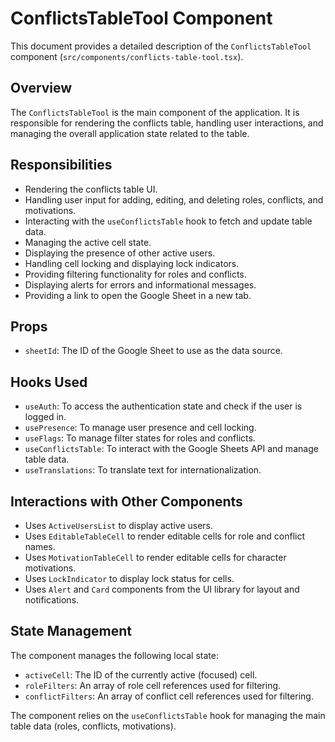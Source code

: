 # ConflictsTableTool Component

This document provides a detailed description of the `ConflictsTableTool` component (`src/components/conflicts-table-tool.tsx`).

## Overview

The `ConflictsTableTool` is the main component of the application. It is responsible for rendering the conflicts table, handling user interactions, and managing the overall application state related to the table.

## Responsibilities

- Rendering the conflicts table UI.
- Handling user input for adding, editing, and deleting roles, conflicts, and motivations.
- Interacting with the `useConflictsTable` hook to fetch and update table data.
- Managing the active cell state.
- Displaying the presence of other active users.
- Handling cell locking and displaying lock indicators.
- Providing filtering functionality for roles and conflicts.
- Displaying alerts for errors and informational messages.
- Providing a link to open the Google Sheet in a new tab.

## Props

- `sheetId`: The ID of the Google Sheet to use as the data source.

## Hooks Used

- `useAuth`: To access the authentication state and check if the user is logged in.
- `usePresence`: To manage user presence and cell locking.
- `useFlags`: To manage filter states for roles and conflicts.
- `useConflictsTable`: To interact with the Google Sheets API and manage table data.
- `useTranslations`: To translate text for internationalization.

## Interactions with Other Components

- Uses `ActiveUsersList` to display active users.
- Uses `EditableTableCell` to render editable cells for role and conflict names.
- Uses `MotivationTableCell` to render editable cells for character motivations.
- Uses `LockIndicator` to display lock status for cells.
- Uses `Alert` and `Card` components from the UI library for layout and notifications.

## State Management

The component manages the following local state:

- `activeCell`: The ID of the currently active (focused) cell.
- `roleFilters`: An array of role cell references used for filtering.
- `conflictFilters`: An array of conflict cell references used for filtering.

The component relies on the `useConflictsTable` hook for managing the main table data (roles, conflicts, motivations).
